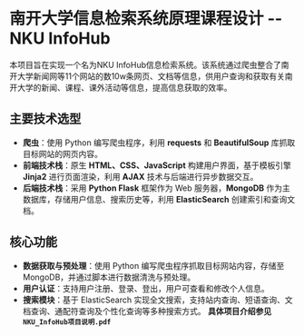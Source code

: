 # 南开大学信息检索系统原理课程设计 -- NKU InfoHub
本项目旨在实现一个名为NKU InfoHub信息检索系统。该系统通过爬虫整合了南开大学新闻网等11个网站的数10w条网页、文档等信息，供用户查询和获取有关南开大学的新闻、课程、课外活动等信息，提高信息获取的效率。
## 主要技术选型
- **爬虫**：使用 Python 编写爬虫程序，利用 **requests** 和 **BeautifulSoup** 库抓取目标网站的网页内容。
- **前端技术栈**：原生 **HTML、CSS、JavaScript** 构建用户界面，基于模板引擎 **Jinja2** 进行页面渲染，利用 **AJAX** 技术与后端进行异步数据交互。
- **后端技术栈**：采用 **Python Flask** 框架作为 Web 服务器，**MongoDB** 作为主数据库，存储用户信息、搜索历史等，利用 **ElasticSearch** 创建索引和查询文档。
## 核心功能
- **数据获取与预处理**：使用 Python 编写爬虫程序抓取目标网站内容，存储至 MongoDB，并通过脚本进行数据清洗与预处理。
- **用户认证**：支持用户注册、登录、登出，用户可查看和修改个人信息。
- **搜索模块**：基于 ElasticSearch 实现全文搜索，支持站内查询、短语查询、文档查询、通配符查询及个性化查询等多种搜索方式。
**具体项目介绍参见`NKU_InfoHub项目说明.pdf`**